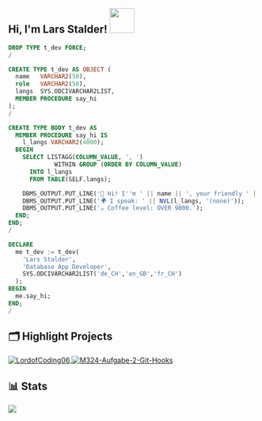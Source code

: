 <h2> Hi, I'm Lars Stalder! <img src="https://media.giphy.com/media/mGcNjsfWAjY5AEZNw6/giphy.gif" width="50"></h2>

```sql
DROP TYPE t_dev FORCE;
/

CREATE TYPE t_dev AS OBJECT (
  name   VARCHAR2(50),
  role   VARCHAR2(50),
  langs  SYS.ODCIVARCHAR2LIST,
  MEMBER PROCEDURE say_hi
);
/

CREATE TYPE BODY t_dev AS
  MEMBER PROCEDURE say_hi IS
    l_langs VARCHAR2(4000);
  BEGIN
    SELECT LISTAGG(COLUMN_VALUE, ', ')
             WITHIN GROUP (ORDER BY COLUMN_VALUE)
      INTO l_langs
      FROM TABLE(SELF.langs);

    DBMS_OUTPUT.PUT_LINE('👋 Hi! I''m ' || name || ', your friendly ' || role || '.');
    DBMS_OUTPUT.PUT_LINE('🌍 I speak: ' || NVL(l_langs, '(none)'));
    DBMS_OUTPUT.PUT_LINE('☕ Coffee level: OVER 9000.');
  END;
END;
/

DECLARE
  me t_dev := t_dev(
    'Lars Stalder',
    'Database App Developer',
    SYS.ODCIVARCHAR2LIST('de_CH','en_GB','fr_CH')
  );
BEGIN
  me.say_hi;
END;
/
```

## 🗂️ Highlight Projects

<a href="[https://github.com/Zhenye-Na/DA-RNN](https://github.com/LordofCoding06/LordofCoding06)">
  <img align="center" src="https://github-readme-stats.vercel.app/api/pin/?username=LordofCoding06&repo=LordofCoding06&show_icons=true&line_height=27&title_color=6aa6f8&text_color=8a919a&icon_color=6aa6f8&bg_color=22272e" alt="LordofCoding06" />
</a>

<a href="https://github.com/Zhenye-Na/crnn-pytorch">
  <img align="center" src="https://github-readme-stats.vercel.app/api/pin/?username=LordofCoding06&repo=M324-Aufgabe-2-Git-Hooks&show_icons=true&line_height=27&title_color=6aa6f8&text_color=8a919a&icon_color=6aa6f8&bg_color=22272e" alt="M324-Aufgabe-2-Git-Hooks" />
</a>

## 📊 Stats
![](https://github-readme-stats.vercel.app/api?username=LordofCoding06&theme=dark&hide_border=false&include_all_commits=false&count_private=false)

